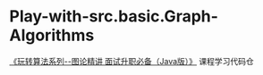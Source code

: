 # Play-with-src.basic.Graph-Algorithms

[《玩转算法系列--图论精讲 面试升职必备（Java版）》](https://coding.imooc.com/learn/list/370.html) 课程学习代码仓